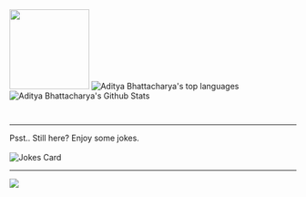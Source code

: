 <img src="https://media.giphy.com/media/3o7bu6KDIpS4OFRP6o/giphy.gif" width="140" height="140" />

<img src="https://github-readme-stats.vercel.app/api/top-langs/?username=AdityaBhattacharya1&theme=react" alt="Aditya Bhattacharya's top languages">

<img align="center" src="https://github-readme-stats.vercel.app/api?username=AdityaBhattacharya1&show_icons=true&line_height=27&v=5&theme=react" alt="Aditya Bhattacharya's Github Stats" />


<a href="https://github.com/AdityaBhattacharya1/lorem-travels"><img align="center" src="https://github-readme-stats.vercel.app/api/pin/?username=AdityaBhattacharya1&repo=lorem-travels&theme=react" alt="" />
</a>

<a href="https://github.com/AdityaBhattacharya1/Codepen-Clone"><img align="center" src="https://github-readme-stats.vercel.app/api/pin/?username=AdityaBhattacharya1&repo=Codepen-Clone&theme=react" alt="" />
</a>


<hr>
  Psst.. Still here? Enjoy some jokes.
<br><br>
<img src="https://readme-jokes.vercel.app/api?theme=react&qcolor=%5FD4F4&acolor=%FFF&borderColor=%20232A&textColor=%5FD4F4&textColor=%FFF" alt="Jokes Card" onerror="this.onerror=null;this.src='https://preview.redd.it/025bp3xxpp361.png?width=600&format=png&auto=webp&s=2df27916458601d83b16011b39d3df20f042c906';" />

<hr />
<img align="center" src="https://activity-graph.herokuapp.com/graph?username=AdityaBhattacharya1&theme=react-dark" />

